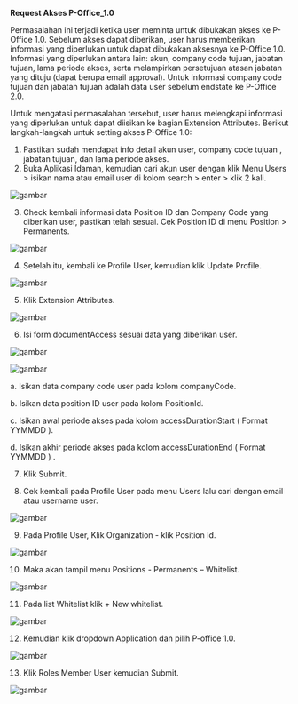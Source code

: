 **Request Akses P-Office_1.0**

Permasalahan ini terjadi ketika user meminta untuk dibukakan akses ke P-Office 1.0. Sebelum akses dapat diberikan, user harus memberikan informasi yang diperlukan untuk dapat dibukakan aksesnya ke P-Office 1.0. Informasi yang diperlukan antara lain:
akun, company code tujuan, jabatan tujuan, lama periode akses, serta melampirkan persetujuan atasan jabatan yang dituju (dapat berupa email approval). Untuk informasi company code tujuan dan jabatan tujuan adalah data user sebelum endstate ke P-Office 2.0.

Untuk mengatasi permasalahan tersebut, user harus melengkapi informasi yang diperlukan untuk dapat diisikan ke bagian Extension Attributes. Berikut langkah-langkah untuk setting akses P-Office 1.0:

1. Pastikan sudah mendapat info detail akun user, company code tujuan , jabatan tujuan, dan lama periode akses.
2. Buka Aplikasi Idaman, kemudian cari akun user dengan klik Menu Users > isikan nama atau email user di kolom search > enter > klik 2 kali.

![gambar](FAQ/01RPV1.png)

3. Check kembali informasi data Position ID dan Company Code yang diberikan user, pastikan telah sesuai. Cek Position ID di menu Position > Permanents.

![gambar](FAQ/02RPV1.png)

4. Setelah itu, kembali ke Profile User, kemudian klik Update Profile.

![gambar](FAQ/03RPV1.png)

5. Klik Extension Attributes.

![gambar](FAQ/04RPV1.png)

6. Isi form documentAccess sesuai data yang diberikan user.

![gambar](FAQ/05RPV1.png)

![gambar](FAQ/06RPV1.png)

a. Isikan data company code user pada kolom companyCode.

b. Isikan data position ID user pada kolom PositionId.

c. Isikan awal periode akses pada kolom accessDurationStart ( Format YYMMDD ).

d. Isikan akhir periode akses pada kolom accessDurationEnd ( Format YYMMDD ) .

7. Klik Submit.

8. Cek kembali pada Profile User pada menu Users lalu cari dengan email atau username user.

![gambar](FAQ/07RPV1.png)

9. Pada Profile User, Klik Organization - klik Position Id.

![gambar](FAQ/08RPV1.png)

10. Maka akan tampil menu Positions - Permanents – Whitelist.

![gambar](FAQ/09RPV1.png)

11. Pada list Whitelist klik + New whitelist.

![gambar](FAQ/10RPV1.png)

12. Kemudian klik dropdown Application dan pilih P-office 1.0.

![gambar](FAQ/11RPV1.png)

13. Klik Roles Member User kemudian Submit.

![gambar](FAQ/12RPV1.png)
